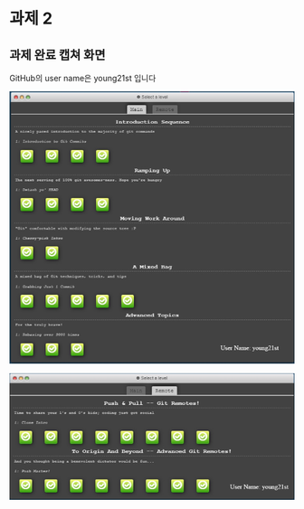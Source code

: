 # 과제 2 

 
## 과제 완료 캡쳐 화면

GitHub의 user name은 young21st 입니다

![Task2_1](../resources/Task2_1.png)

![Task2_2](../resources/Task2_2.png)






